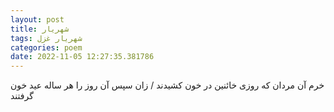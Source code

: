 ```yaml
---
layout: post
title: شهریار
tags: شهریار غزل
categories: poem
date: 2022-11-05 12:27:35.381786
---
```


خرم آن مردان که روزی خائنین در خون کشیدند / زان سپس آن روز را هر ساله عید خون گرفتند